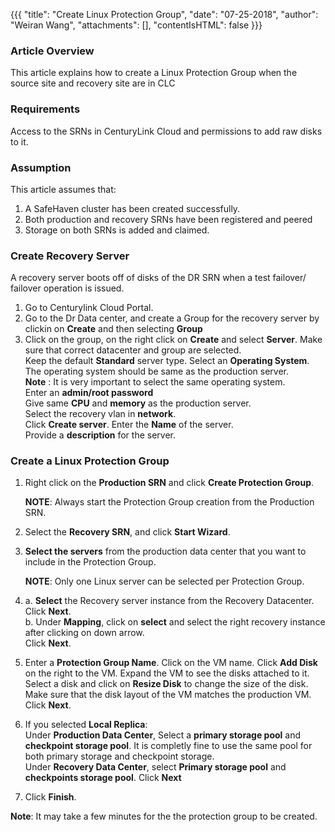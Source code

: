 {{{
  "title": "Create Linux Protection Group",
  "date": "07-25-2018",
  "author": "Weiran Wang",
  "attachments": [],
  "contentIsHTML": false
}}}

### Article Overview
This article explains how to create a Linux Protection Group when the source site and recovery site are in CLC

### Requirements
Access to the SRNs in CenturyLink Cloud and permissions to add raw disks to it.

### Assumption
This article assumes that:

1. A SafeHaven cluster has been created successfully.
2. Both production and recovery SRNs have been registered and peered
3. Storage on both SRNs is added and claimed.


### Create Recovery Server
A recovery server boots off of disks of the DR SRN when a test failover/ failover operation is issued. 
1. Go to Centurylink Cloud Portal.
2. Go to the Dr Data center, and create a Group for the recovery server by clickin on **Create** and then selecting **Group**
3. Click on the group, on the right click on **Create** and select **Server**.
   Make sure that correct datacenter and group are selected.  
   Keep the default **Standard** server type.
   Select an **Operating System**. The operating system should be same as the production server.  
   **Note** : It is very important to select the same operating system.  
   Enter an **admin/root password**  
   Give same **CPU** and **memory** as the production server.  
   Select the recovery vlan in **network**.  
   Click **Create server**.
   Enter the **Name** of the server.  
   Provide a **description** for the server.  


### Create a Linux Protection Group
1. Right click on the **Production SRN** and click **Create Protection Group**.

   **NOTE**: Always start the Protection Group creation from the Production SRN.

2. Select the **Recovery SRN**, and click **Start Wizard**.

3. **Select the servers** from the production data center that you want to include in the Protection Group.

   **NOTE**: Only one Linux server can be selected per Protection Group.

4. a. **Select** the Recovery server instance from the Recovery Datacenter.  
      Click **Next**.  
   b. Under **Mapping**, click on **select** and select the right recovery instance after clicking on down arrow.  
      Click **Next**.  
    
5. Enter a **Protection Group Name**.
   Click on the VM name. Click **Add Disk** on the right to the VM. 
   Expand the VM to see the disks attached to it.
   Select a disk and click on **Resize Disk** to change the size of the disk.
   Make sure that the disk layout of the VM matches the production VM.
   Click **Next**.
   
6. If you selected **Local Replica**:  
   Under **Production Data Center**, Select a **primary storage pool** and **checkpoint storage pool**. It is completly fine to use the same pool for both primary storage and checkpoint storage.  
   Under **Recovery Data Center**, select **Primary storage pool** and **checkpoints storage pool**. 
   Click **Next**
7. Click **Finish**.

**Note**: It may take a few minutes for the the protection group to be created.


